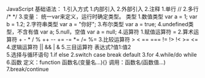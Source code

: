 JavaScript
基础语法：
    1.引入方式
        1.内部引入
            <script> js语法  </script>
        2.外部引入
            <script src="外部的js文件">  </script>
    2.注释
        1.单行 //
        2.多行 /* */
    3.变量：
        统一var来定义，运行时确定类型。
        类型
            1.数值类型
                var a = 1; var b = 1.2; 
            2.字符串类型
                var a = "你好"; 
            3.布尔类型
                var a = true; 
            4.undefined类型，不含有值
                var a; 
            5.null，空值
                var a = null;
    4.运算符
        1.赋值运算符 =
        2.算术运算符 + - * / % ++ -- += -= *= /= %=
        3.比较运算符 > < == === != !> !< >= <=
        4.逻辑运算符 || && | & 
        5.三目运算符 表达式?值1:值2  
    5.选择与循环语句
        1.if else
        2.switch case break default
        3.for
        4.while/do while
    6.函数
        定义：function 函数名(变量名...){}
        调用：函数名(函数值...)
    7.break/continue
